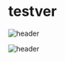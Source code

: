 # testver
![header](https://capsule-render.vercel.app/api?type=transparent)

![header](https://capsule-render.vercel.app/api?text=HGMP)
